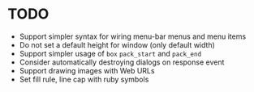 # TODO

- Support simpler syntax for wiring menu-bar menus and menu items
- Do not set a default height for window (only default width)
- Support simpler usage of `box` `pack_start` and `pack_end`
- Consider automatically destroying dialogs on response event
- Support drawing images with Web URLs
- Set fill rule, line cap with ruby symbols
